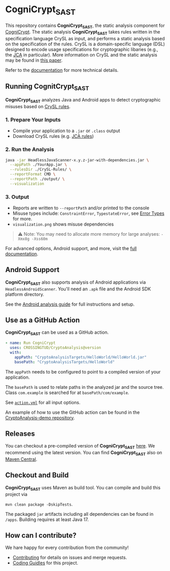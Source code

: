# CogniCrypt<sub>SAST</sub>

This repository contains **CogniCrypt<sub>SAST</sub>**, the static analysis component for [CogniCrypt](https://www.cognicrypt.org). 
The static analysis **CogniCrypt<sub>SAST</sub>** takes rules written in the specification language CrySL as input, 
and performs a static analysis based on the specification of the rules. CrySL is a domain-specific language (DSL) designed to encode usage specifications for cryptographic 
libaries (e.g., the [JCA](https://docs.oracle.com/en/java/javase/14/security/java-cryptography-architecture-jca-reference-guide.html) in particular). More information on CrySL and the static analysis may be found in [this paper](http://drops.dagstuhl.de/opus/volltexte/2018/9215/).

Refer to the [documentation](https://crossingtud.github.io/CryptoAnalysis/latest/) for more technical details.

## Running CognitCrypt<sub>SAST</sub>

**CogniCrypt<sub>SAST</sub>** analyzes Java and Android apps to detect cryptographic misuses based on [CrySL rules](https://github.com/CROSSINGTUD/Crypto-API-Rules).

### 1. Prepare Your Inputs

- Compile your application to a `.jar` or `.class` output
- Download CrySL rules (e.g. [JCA rules](https://github.com/CROSSINGTUD/Crypto-API-Rules))

### 2. Run the Analysis

```bash
java -jar HeadlessJavaScanner-x.y.z-jar-with-dependencies.jar \
  --appPath ./YourApp.jar \
  --rulesDir ./CrySL-Rules/ \
  --reportFormat CMD \
  --reportPath ./output/ \
  --visualization
```

### 3. Output

- Reports are written to `--reportPath` and/or printed to the console
- Misuse types include: `ConstraintError`, `TypestateError`, see [Error Types](https://crossingtud.github.io/CryptoAnalysis/latest/error-types/) for more.
- `visualization.png` shows misuse dependencies

> ⚠️ Note: You may need to allocate more memory for large analyses:
> `-Xmx8g -Xss60m`

For advanced options, Android support, and more, visit the [full documentation](https://crossingtud.github.io/CryptoAnalysis/latest/).

## Android Support

**CogniCrypt<sub>SAST</sub>** also supports analysis of Android applications via `HeadlessAndroidScanner`. You'll need an `.apk` file and the Android SDK platform directory.

See the [Android analysis guide](https://crossingtud.github.io/CryptoAnalysis/latest/android-scanner/) for full instructions and setup.

## Use as a GitHub Action

**CogniCrypt<sub>SAST</sub>** can be used as a GitHub action.

```yaml
- name: Run CogniCrypt
  uses: CROSSINGTUD/CryptoAnalysis@version
  with:
    appPath: "CryptoAnalysisTargets/HelloWorld/HelloWorld.jar"
    basePath: "CryptoAnalysisTargets/HelloWorld"
```

The `appPath` needs to be configured to point to a compiled version of your application.

The `basePath` is used to relate paths in the analyzed jar and the source tree.
Class `com.example` is searched for at `basePath/com/example`.

See [`action.yml`](action.yml) for all input options.

An example of how to use the GitHub action can be found in the [CryptoAnalysis-demo repository](https://github.com/CROSSINGTUD/CryptoAnalysis-demo/actions).

## Releases

You can checkout a pre-compiled version of **CogniCrypt<sub>SAST</sub>** [here](https://github.com/CROSSINGTUD/CryptoAnalysis/releases). We recommend using the latest version. You can find **CogniCrypt<sub>SAST</sub>** also on [Maven Central](https://central.sonatype.com/artifact/de.fraunhofer.iem/CryptoAnalysis).


## Checkout and Build

**CogniCrypt<sub>SAST</sub>** uses Maven as build tool. You can compile and build this project via

```mvn clean package -DskipTests```.

The packaged  `jar` artifacts including all dependencies can be found in `/apps`. Building requires at least Java 17.

## How can I contribute?
We hare happy for every contribution from the community!

* [Contributing](CONTRIBUTING.md) for details on issues and merge requests.
* [Coding Guidles](CODING.md) for this project.
